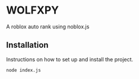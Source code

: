 # WOLFXPY

A roblox auto rank using noblox.js

## Installation

Instructions on how to set up and install the project.

```bash
node index.js
```